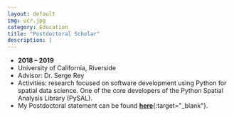 ```yaml
---
layout: default
img: ucr.jpg
category: Education
title: "Postdoctoral Scholar"
description: |
---
```



* __2018 – 2019__
* University of California, Riverside
* Advisor: Dr. Serge Rey
* Activities: research focused on software development using Python for spatial data science. One of the core developers of the Python Spatial Analysis Library (PySAL).
* My Postdoctoral statement can be found [**here**](https://github.com/renanxcortes/renanxcortes.github.io/blob/master/img/Renan_UCR_Postdoc_Statement.pdf){:target="_blank"}.
